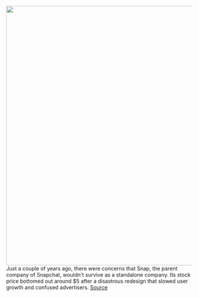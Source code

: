 <img src='https://cdn.vox-cdn.com/thumbor/LU03ocrKh5Ctfg3b85x2sF2rfq0=/0x0:2040x1360/1200x800/filters:focal(857x517:1183x843)/cdn.vox-cdn.com/uploads/chorus_image/image/69619145/snapChatPattern_BW.0.jpg' width='700px' /><br/>
Just a couple of years ago, there were concerns that Snap, the parent company of Snapchat, wouldn't survive as a standalone company. Its stock price bottomed out around $5 after a disastrous redesign that slowed user growth and confused advertisers.
<a href='https://www.theverge.com/2021/7/22/22589236/snapchat-users-293-million-q2-2021'> Source <a/>